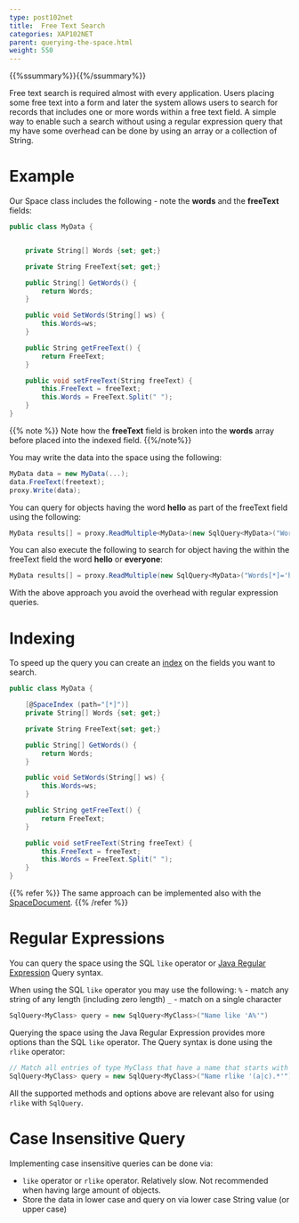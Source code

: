 ```yaml
---
type: post102net
title:  Free Text Search
categories: XAP102NET
parent: querying-the-space.html
weight: 550
---
```


{{%ssummary%}}{{%/ssummary%}}


Free text search is required almost with every application.
Users placing some free text into a form and later the system allows users to search for records that includes one or more words within a free text field.
A simple way to enable such a search without using a regular expression query that my have some overhead can be done by using an array or a collection of String.

# Example

Our Space class includes the following - note the **words** and the **freeText** fields:


```csharp
public class MyData {


	private String[] Words {set; get;}

	private String FreeText{set; get;}

	public String[] GetWords() {
		return Words;
	}

	public void SetWords(String[] ws) {
		this.Words=ws;
	}

	public String getFreeText() {
		return FreeText;
	}

	public void setFreeText(String freeText) {
		this.FreeText = freeText;
		this.Words = FreeText.Split(" ");
	}
}
```

{{% note %}} Note how the **freeText** field is broken into the **words** array before placed into the indexed field.
{{%/note%}}

You may write the data into the space using the following:


```csharp
MyData data = new MyData(...);
data.FreeText(freetext);
proxy.Write(data);
```

You can query for objects having the word **hello** as part of the freeText field using the following:


```csharp
MyData results[] = proxy.ReadMultiple<MyData>(new SqlQuery<MyData>("Words[*]='hello'"));
```

You can also execute the following to search for object having the within the freeText field the word **hello** or **everyone**:


```csharp
MyData results[] = proxy.ReadMultiple(new SqlQuery<MyData>("Words[*]='hello' OR Words[*]='everyone')");
```

With the above approach you avoid the overhead with regular expression queries.


# Indexing

To speed up the query you can create an [index](./indexing-collections.html) on the fields you want to search.



```csharp
public class MyData {

    [@SpaceIndex (path="[*]")]
	private String[] Words {set; get;}

	private String FreeText{set; get;}

	public String[] GetWords() {
		return Words;
	}

	public void SetWords(String[] ws) {
		this.Words=ws;
	}

	public String getFreeText() {
		return FreeText;
	}

	public void setFreeText(String freeText) {
		this.FreeText = freeText;
		this.Words = FreeText.Split(" ");
	}
}
```

{{% refer %}}
The same approach can be implemented also with the [SpaceDocument](./document-overview.html).
{{% /refer %}}



# Regular Expressions

You can query the space using the SQL `like` operator or [Java Regular Expression](http://docs.oracle.com/javase/1.5.0/docs/api/java/util/regex/Pattern.html) Query syntax.

When using the SQL `like` operator you may use the following:
`%` - match any string of any length (including zero length)
`_` - match on a single character


```csharp
SqlQuery<MyClass> query = new SqlQuery<MyClass>("Name like 'A%'")
```

Querying the space using the Java Regular Expression provides more options than the SQL `like` operator. The Query syntax is done using the `rlike` operator:


```csharp
// Match all entries of type MyClass that have a name that starts with a or c:
SqlQuery<MyClass> query = new SqlQuery<MyClass>("Name rlike '(a|c).*'");
```

All the supported methods and options above are relevant also for using `rlike` with `SqlQuery`.



# Case Insensitive Query

Implementing case insensitive queries can be done via:

- `like` operator or `rlike` operator. Relatively slow. Not recommended when having large amount of objects.
- Store the data in lower case and query on via lower case String value (or upper case)


